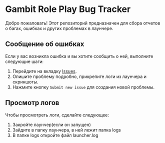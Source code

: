 # Gambit Role Play Bug Tracker

Добро пожаловать! Этот репозиторий предназначен для сбора отчетов о багах, ошибках и других проблемах в лаунчере.

## Сообщение об ошибках

Если у вас возникла ошибка и вы хотите сообщить о ней, выполните следующие шаги:

1. Перейдите на вкладку [Issues](https://github.com/Gambit-RP/bug-Tracker/issues/new/choose).
2. Опишите проблему подробно, прикрепите логи из лаунчера и скриншоты.
3. Нажмите кнопку `Submit new issue` для создания новой проблемы.

## Просмотр логов

Чтобы просмотреть логи, сделайте следующее:

1. Закройте лаунчер(если он запущен)
2. Зайдите в папку лаунчера, в ней лежит папка logs
3. В папке logs откройте файл launcher.log
